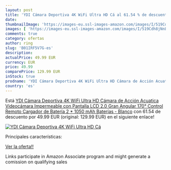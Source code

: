 ```yaml
---
layout: post
title: 'YDI Cámara Deportiva 4K WiFi Ultra HD Cá al 61.54 % de descuento'
date: 
thumbnailImage: 'https://images-eu.ssl-images-amazon.com/images/I/519Cdh8jNnL._SL200_.jpg'
images: [ 'https://images-eu.ssl-images-amazon.com/images/I/519Cdh8jNnL._SL200_.jpg' ]
comments: true
category: ofertas
author: ring
slug: 'B01IRF5V7G-es'
description:
actualPrice: 49.99 EUR
currency: EUR
price: 49.99
comparePrice: 129.99 EUR
inStock: true
prodname: 'YDI Cámara Deportiva 4K WiFi Ultra HD Cámara de Acción Acuatica Videocámara Impermeable con Pantalla LCD 2.0  Gran Angular 170°  Control Remoto  Cargador de Batería  2 * 1050 mAh Baterías - Blanco'
country: 'es'
---
```


Está [YDI Cámara Deportiva 4K WiFi Ultra HD Cámara de Acción Acuatica Videocámara Impermeable con Pantalla LCD 2.0  Gran Angular 170°  Control Remoto  Cargador de Batería  2 * 1050 mAh Baterías - Blanco](https://www.amazon.es/dp/B01IRF5V7G/?tag=tolees-21) con 61.54 de descuento por 49.99 EUR (original: 129.99 EUR) en el siguiente enlace!

[![YDI Cámara Deportiva 4K WiFi Ultra HD Cá](https://images-eu.ssl-images-amazon.com/images/I/519Cdh8jNnL._SL200_.jpg)](https://www.amazon.es/dp/B01IRF5V7G/?tag=tolees-21)

Principales características:


[Ver la oferta!!](https://www.amazon.es/dp/B01IRF5V7G/?tag=tolees-21)

Links participate in Amazon Associate program and might generate a comission on qualifying sales


